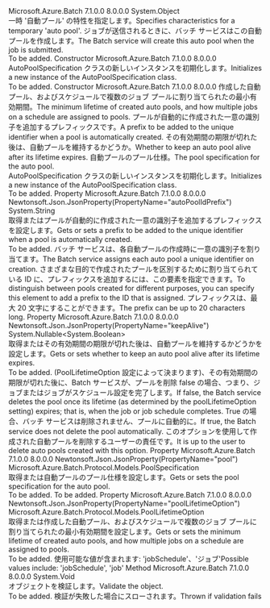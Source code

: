 <Type Name="AutoPoolSpecification" FullName="Microsoft.Azure.Batch.Protocol.Models.AutoPoolSpecification">
  <TypeSignature Language="C#" Value="public class AutoPoolSpecification" />
  <TypeSignature Language="ILAsm" Value=".class public auto ansi beforefieldinit AutoPoolSpecification extends System.Object" />
  <TypeSignature Language="DocId" Value="T:Microsoft.Azure.Batch.Protocol.Models.AutoPoolSpecification" />
  <TypeSignature Language="VB.NET" Value="Public Class AutoPoolSpecification" />
  <TypeSignature Language="F#" Value="type AutoPoolSpecification = class" />
  <AssemblyInfo>
    <AssemblyName>Microsoft.Azure.Batch</AssemblyName>
    <AssemblyVersion>7.1.0.0</AssemblyVersion>
    <AssemblyVersion>8.0.0.0</AssemblyVersion>
  </AssemblyInfo>
  <Base>
    <BaseTypeName>System.Object</BaseTypeName>
  </Base>
  <Interfaces />
  <Docs>
    <summary>
            <span data-ttu-id="0ffa9-101">一時 '自動プール' の特性を指定します。</span><span class="sxs-lookup"><span data-stu-id="0ffa9-101">Specifies characteristics for a temporary 'auto pool'.</span></span> <span data-ttu-id="0ffa9-102">ジョブが送信されるときに、バッチ サービスはこの自動プールを作成します。</span><span class="sxs-lookup"><span data-stu-id="0ffa9-102">The Batch service will create this auto pool when the job is submitted.</span></span>
            </summary>
    <remarks>To be added.</remarks>
  </Docs>
  <Members>
    <Member MemberName=".ctor">
      <MemberSignature Language="C#" Value="public AutoPoolSpecification ();" />
      <MemberSignature Language="ILAsm" Value=".method public hidebysig specialname rtspecialname instance void .ctor() cil managed" />
      <MemberSignature Language="DocId" Value="M:Microsoft.Azure.Batch.Protocol.Models.AutoPoolSpecification.#ctor" />
      <MemberSignature Language="VB.NET" Value="Public Sub New ()" />
      <MemberType>Constructor</MemberType>
      <AssemblyInfo>
        <AssemblyName>Microsoft.Azure.Batch</AssemblyName>
        <AssemblyVersion>7.1.0.0</AssemblyVersion>
        <AssemblyVersion>8.0.0.0</AssemblyVersion>
      </AssemblyInfo>
      <Parameters />
      <Docs>
        <summary>
            <span data-ttu-id="0ffa9-103">AutoPoolSpecification クラスの新しいインスタンスを初期化します。</span><span class="sxs-lookup"><span data-stu-id="0ffa9-103">Initializes a new instance of the AutoPoolSpecification class.</span></span>
            </summary>
        <remarks>To be added.</remarks>
      </Docs>
    </Member>
    <Member MemberName=".ctor">
      <MemberSignature Language="C#" Value="public AutoPoolSpecification (Microsoft.Azure.Batch.Protocol.Models.PoolLifetimeOption poolLifetimeOption, string autoPoolIdPrefix = null, Nullable&lt;bool&gt; keepAlive = null, Microsoft.Azure.Batch.Protocol.Models.PoolSpecification pool = null);" />
      <MemberSignature Language="ILAsm" Value=".method public hidebysig specialname rtspecialname instance void .ctor(valuetype Microsoft.Azure.Batch.Protocol.Models.PoolLifetimeOption poolLifetimeOption, string autoPoolIdPrefix, valuetype System.Nullable`1&lt;bool&gt; keepAlive, class Microsoft.Azure.Batch.Protocol.Models.PoolSpecification pool) cil managed" />
      <MemberSignature Language="DocId" Value="M:Microsoft.Azure.Batch.Protocol.Models.AutoPoolSpecification.#ctor(Microsoft.Azure.Batch.Protocol.Models.PoolLifetimeOption,System.String,System.Nullable{System.Boolean},Microsoft.Azure.Batch.Protocol.Models.PoolSpecification)" />
      <MemberSignature Language="F#" Value="new Microsoft.Azure.Batch.Protocol.Models.AutoPoolSpecification : Microsoft.Azure.Batch.Protocol.Models.PoolLifetimeOption * string * Nullable&lt;bool&gt; * Microsoft.Azure.Batch.Protocol.Models.PoolSpecification -&gt; Microsoft.Azure.Batch.Protocol.Models.AutoPoolSpecification" Usage="new Microsoft.Azure.Batch.Protocol.Models.AutoPoolSpecification (poolLifetimeOption, autoPoolIdPrefix, keepAlive, pool)" />
      <MemberType>Constructor</MemberType>
      <AssemblyInfo>
        <AssemblyName>Microsoft.Azure.Batch</AssemblyName>
        <AssemblyVersion>7.1.0.0</AssemblyVersion>
        <AssemblyVersion>8.0.0.0</AssemblyVersion>
      </AssemblyInfo>
      <Parameters>
        <Parameter Name="poolLifetimeOption" Type="Microsoft.Azure.Batch.Protocol.Models.PoolLifetimeOption" />
        <Parameter Name="autoPoolIdPrefix" Type="System.String" />
        <Parameter Name="keepAlive" Type="System.Nullable&lt;System.Boolean&gt;" />
        <Parameter Name="pool" Type="Microsoft.Azure.Batch.Protocol.Models.PoolSpecification" />
      </Parameters>
      <Docs>
        <param name="poolLifetimeOption"><span data-ttu-id="0ffa9-104">作成した自動プール、およびスケジュールで複数のジョブ プールに割り当てられたの最小有効期間。</span><span class="sxs-lookup"><span data-stu-id="0ffa9-104">The minimum lifetime of created auto pools, and how multiple jobs on a schedule are assigned to pools.</span></span></param>
        <param name="autoPoolIdPrefix"><span data-ttu-id="0ffa9-105">プールが自動的に作成された一意の識別子を追加するプレフィックスです。</span><span class="sxs-lookup"><span data-stu-id="0ffa9-105">A prefix to be added to the unique identifier when a pool is automatically created.</span></span></param>
        <param name="keepAlive"><span data-ttu-id="0ffa9-106">その有効期間の期限が切れた後は、自動プールを維持するかどうか。</span><span class="sxs-lookup"><span data-stu-id="0ffa9-106">Whether to keep an auto pool alive after its lifetime expires.</span></span></param>
        <param name="pool"><span data-ttu-id="0ffa9-107">自動プールのプール仕様。</span><span class="sxs-lookup"><span data-stu-id="0ffa9-107">The pool specification for the auto pool.</span></span></param>
        <summary>
            <span data-ttu-id="0ffa9-108">AutoPoolSpecification クラスの新しいインスタンスを初期化します。</span><span class="sxs-lookup"><span data-stu-id="0ffa9-108">Initializes a new instance of the AutoPoolSpecification class.</span></span>
            </summary>
        <remarks>To be added.</remarks>
      </Docs>
    </Member>
    <Member MemberName="AutoPoolIdPrefix">
      <MemberSignature Language="C#" Value="public string AutoPoolIdPrefix { get; set; }" />
      <MemberSignature Language="ILAsm" Value=".property instance string AutoPoolIdPrefix" />
      <MemberSignature Language="DocId" Value="P:Microsoft.Azure.Batch.Protocol.Models.AutoPoolSpecification.AutoPoolIdPrefix" />
      <MemberSignature Language="VB.NET" Value="Public Property AutoPoolIdPrefix As String" />
      <MemberSignature Language="F#" Value="member this.AutoPoolIdPrefix : string with get, set" Usage="Microsoft.Azure.Batch.Protocol.Models.AutoPoolSpecification.AutoPoolIdPrefix" />
      <MemberType>Property</MemberType>
      <AssemblyInfo>
        <AssemblyName>Microsoft.Azure.Batch</AssemblyName>
        <AssemblyVersion>7.1.0.0</AssemblyVersion>
        <AssemblyVersion>8.0.0.0</AssemblyVersion>
      </AssemblyInfo>
      <Attributes>
        <Attribute>
          <AttributeName>Newtonsoft.Json.JsonProperty(PropertyName="autoPoolIdPrefix")</AttributeName>
        </Attribute>
      </Attributes>
      <ReturnValue>
        <ReturnType>System.String</ReturnType>
      </ReturnValue>
      <Docs>
        <summary>
            <span data-ttu-id="0ffa9-109">取得またはプールが自動的に作成された一意の識別子を追加するプレフィックスを設定します。</span><span class="sxs-lookup"><span data-stu-id="0ffa9-109">Gets or sets a prefix to be added to the unique identifier when a pool is automatically created.</span></span>
            </summary>
        <value>To be added.</value>
        <remarks>
            <span data-ttu-id="0ffa9-110">バッチ サービスは、各自動プールの作成時に一意の識別子を割り当てます。</span><span class="sxs-lookup"><span data-stu-id="0ffa9-110">The Batch service assigns each auto pool a unique identifier on creation.</span></span> <span data-ttu-id="0ffa9-111">さまざまな目的で作成されたプールを区別するために割り当てられている ID に、プレフィックスを追加するには、この要素を指定できます。</span><span class="sxs-lookup"><span data-stu-id="0ffa9-111">To distinguish between pools created for different purposes, you can specify this element to add a prefix to the ID that is assigned.</span></span> <span data-ttu-id="0ffa9-112">プレフィックスは、最大 20 文字にすることができます。</span><span class="sxs-lookup"><span data-stu-id="0ffa9-112">The prefix can be up to 20 characters long.</span></span>
            </remarks>
      </Docs>
    </Member>
    <Member MemberName="KeepAlive">
      <MemberSignature Language="C#" Value="public Nullable&lt;bool&gt; KeepAlive { get; set; }" />
      <MemberSignature Language="ILAsm" Value=".property instance valuetype System.Nullable`1&lt;bool&gt; KeepAlive" />
      <MemberSignature Language="DocId" Value="P:Microsoft.Azure.Batch.Protocol.Models.AutoPoolSpecification.KeepAlive" />
      <MemberSignature Language="VB.NET" Value="Public Property KeepAlive As Nullable(Of Boolean)" />
      <MemberSignature Language="F#" Value="member this.KeepAlive : Nullable&lt;bool&gt; with get, set" Usage="Microsoft.Azure.Batch.Protocol.Models.AutoPoolSpecification.KeepAlive" />
      <MemberType>Property</MemberType>
      <AssemblyInfo>
        <AssemblyName>Microsoft.Azure.Batch</AssemblyName>
        <AssemblyVersion>7.1.0.0</AssemblyVersion>
        <AssemblyVersion>8.0.0.0</AssemblyVersion>
      </AssemblyInfo>
      <Attributes>
        <Attribute>
          <AttributeName>Newtonsoft.Json.JsonProperty(PropertyName="keepAlive")</AttributeName>
        </Attribute>
      </Attributes>
      <ReturnValue>
        <ReturnType>System.Nullable&lt;System.Boolean&gt;</ReturnType>
      </ReturnValue>
      <Docs>
        <summary>
            <span data-ttu-id="0ffa9-113">取得またはその有効期間の期限が切れた後は、自動プールを維持するかどうかを設定します。</span><span class="sxs-lookup"><span data-stu-id="0ffa9-113">Gets or sets whether to keep an auto pool alive after its lifetime expires.</span></span>
            </summary>
        <value>To be added.</value>
        <remarks>
            <span data-ttu-id="0ffa9-114">(PoolLifetimeOption 設定によって決まります)、その有効期間の期限が切れた後に、Batch サービスが、プールを削除 false の場合、つまり、ジョブまたはジョブがスケジュール設定を完了します。</span><span class="sxs-lookup"><span data-stu-id="0ffa9-114">If false, the Batch service deletes the pool once its lifetime (as determined by the poolLifetimeOption setting) expires; that is, when the job or job schedule completes.</span></span> <span data-ttu-id="0ffa9-115">True の場合、バッチ サービスは削除されません、プールに自動的に。</span><span class="sxs-lookup"><span data-stu-id="0ffa9-115">If true, the Batch service does not delete the pool automatically.</span></span> <span data-ttu-id="0ffa9-116">このオプションを使用して作成された自動プールを削除するユーザーの責任です。</span><span class="sxs-lookup"><span data-stu-id="0ffa9-116">It is up to the user to delete auto pools created with this option.</span></span>
            </remarks>
      </Docs>
    </Member>
    <Member MemberName="Pool">
      <MemberSignature Language="C#" Value="public Microsoft.Azure.Batch.Protocol.Models.PoolSpecification Pool { get; set; }" />
      <MemberSignature Language="ILAsm" Value=".property instance class Microsoft.Azure.Batch.Protocol.Models.PoolSpecification Pool" />
      <MemberSignature Language="DocId" Value="P:Microsoft.Azure.Batch.Protocol.Models.AutoPoolSpecification.Pool" />
      <MemberSignature Language="VB.NET" Value="Public Property Pool As PoolSpecification" />
      <MemberSignature Language="F#" Value="member this.Pool : Microsoft.Azure.Batch.Protocol.Models.PoolSpecification with get, set" Usage="Microsoft.Azure.Batch.Protocol.Models.AutoPoolSpecification.Pool" />
      <MemberType>Property</MemberType>
      <AssemblyInfo>
        <AssemblyName>Microsoft.Azure.Batch</AssemblyName>
        <AssemblyVersion>7.1.0.0</AssemblyVersion>
        <AssemblyVersion>8.0.0.0</AssemblyVersion>
      </AssemblyInfo>
      <Attributes>
        <Attribute>
          <AttributeName>Newtonsoft.Json.JsonProperty(PropertyName="pool")</AttributeName>
        </Attribute>
      </Attributes>
      <ReturnValue>
        <ReturnType>Microsoft.Azure.Batch.Protocol.Models.PoolSpecification</ReturnType>
      </ReturnValue>
      <Docs>
        <summary>
            <span data-ttu-id="0ffa9-117">取得または自動プールのプール仕様を設定します。</span><span class="sxs-lookup"><span data-stu-id="0ffa9-117">Gets or sets the pool specification for the auto pool.</span></span>
            </summary>
        <value>To be added.</value>
        <remarks>To be added.</remarks>
      </Docs>
    </Member>
    <Member MemberName="PoolLifetimeOption">
      <MemberSignature Language="C#" Value="public Microsoft.Azure.Batch.Protocol.Models.PoolLifetimeOption PoolLifetimeOption { get; set; }" />
      <MemberSignature Language="ILAsm" Value=".property instance valuetype Microsoft.Azure.Batch.Protocol.Models.PoolLifetimeOption PoolLifetimeOption" />
      <MemberSignature Language="DocId" Value="P:Microsoft.Azure.Batch.Protocol.Models.AutoPoolSpecification.PoolLifetimeOption" />
      <MemberSignature Language="VB.NET" Value="Public Property PoolLifetimeOption As PoolLifetimeOption" />
      <MemberSignature Language="F#" Value="member this.PoolLifetimeOption : Microsoft.Azure.Batch.Protocol.Models.PoolLifetimeOption with get, set" Usage="Microsoft.Azure.Batch.Protocol.Models.AutoPoolSpecification.PoolLifetimeOption" />
      <MemberType>Property</MemberType>
      <AssemblyInfo>
        <AssemblyName>Microsoft.Azure.Batch</AssemblyName>
        <AssemblyVersion>7.1.0.0</AssemblyVersion>
        <AssemblyVersion>8.0.0.0</AssemblyVersion>
      </AssemblyInfo>
      <Attributes>
        <Attribute>
          <AttributeName>Newtonsoft.Json.JsonProperty(PropertyName="poolLifetimeOption")</AttributeName>
        </Attribute>
      </Attributes>
      <ReturnValue>
        <ReturnType>Microsoft.Azure.Batch.Protocol.Models.PoolLifetimeOption</ReturnType>
      </ReturnValue>
      <Docs>
        <summary>
            <span data-ttu-id="0ffa9-118">取得または作成した自動プール、およびスケジュールで複数のジョブ プールに割り当てられたの最小有効期間を設定します。</span><span class="sxs-lookup"><span data-stu-id="0ffa9-118">Gets or sets the minimum lifetime of created auto pools, and how multiple jobs on a schedule are assigned to pools.</span></span>
            </summary>
        <value>To be added.</value>
        <remarks>
            <span data-ttu-id="0ffa9-119">使用可能な値が含まれます: 'jobSchedule'、'ジョブ'</span><span class="sxs-lookup"><span data-stu-id="0ffa9-119">Possible values include: 'jobSchedule', 'job'</span></span>
            </remarks>
      </Docs>
    </Member>
    <Member MemberName="Validate">
      <MemberSignature Language="C#" Value="public virtual void Validate ();" />
      <MemberSignature Language="ILAsm" Value=".method public hidebysig newslot virtual instance void Validate() cil managed" />
      <MemberSignature Language="DocId" Value="M:Microsoft.Azure.Batch.Protocol.Models.AutoPoolSpecification.Validate" />
      <MemberSignature Language="VB.NET" Value="Public Overridable Sub Validate ()" />
      <MemberSignature Language="F#" Value="abstract member Validate : unit -&gt; unit&#xA;override this.Validate : unit -&gt; unit" Usage="autoPoolSpecification.Validate " />
      <MemberType>Method</MemberType>
      <AssemblyInfo>
        <AssemblyName>Microsoft.Azure.Batch</AssemblyName>
        <AssemblyVersion>7.1.0.0</AssemblyVersion>
        <AssemblyVersion>8.0.0.0</AssemblyVersion>
      </AssemblyInfo>
      <ReturnValue>
        <ReturnType>System.Void</ReturnType>
      </ReturnValue>
      <Parameters />
      <Docs>
        <summary>
            <span data-ttu-id="0ffa9-120">オブジェクトを検証します。</span><span class="sxs-lookup"><span data-stu-id="0ffa9-120">Validate the object.</span></span>
            </summary>
        <remarks>To be added.</remarks>
        <exception cref="T:Microsoft.Rest.ValidationException">
            <span data-ttu-id="0ffa9-121">検証が失敗した場合にスローされます。</span><span class="sxs-lookup"><span data-stu-id="0ffa9-121">Thrown if validation fails</span></span>
            </exception>
      </Docs>
    </Member>
  </Members>
</Type>
